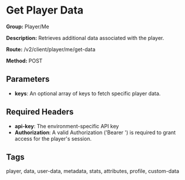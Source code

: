 # Get Player Data

**Group:** Player/Me

**Description:** Retrieves additional data associated with the player.

**Route:** /v2/client/player/me/get-data

**Method:** POST

## Parameters

- **keys**: An optional array of keys to fetch specific player data.

## Required Headers

- **api-key**: The environment-specific API key
- **Authorization**: A valid Authorization ('Bearer <token>') is required to grant access for the player's session.

## Tags

player, data, user-data, metadata, stats, attributes, profile, custom-data

